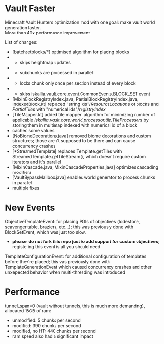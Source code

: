 Vault Faster
=====
Minecraft Vault Hunters optimization mod with one goal: make vault world generation faster. \
More than 40x performance improvement.


List of changes:
- [batchsetblocks/*] optimised algorithm for placing blocks
- - skips heightmap updates
- - subchunks are processed in parallel
- - locks chunk only once per section instead of every block
- - skips iskallia.vault.core.event.CommonEvents.BLOCK_SET event
- [MixinBlockRegistryIndex.java, PartialBlockRegistryIndex.java, IndexedBlock.kt] replaced "string ids"/*ResourceLocation*s of blocks and *PartialTile*s with "numerical ids"/*registryIndex*
- [TileMapper.kt] added tile mapper; algorithm for minimizing number of applicable *iskallia.vault.core.world.processor.tile.TileProcessor*s by storing them in multimap indexed with numerical id of a block 
- cached some values
- [NoBiomeDecorations.java] removed biome decorations and custom structures; those aren't supposed to be there and can cause concurrency crashes
- [*StreamedTemplate] replaces Template.getTiles with StreamedTemplate.getTileStream(), which doesn't require custom iterators and it's parallel
- [MixinCascade.java, MixinCascadeProperties.java] optimizes cascading modifiers
- [VaultBypassMailbox.java] enables world generator to process chunks in parallel
- multiple fixes

New Events
===

ObjectiveTemplateEvent: for placing POIs of objectives (lodestone, scavenger table, braziers, etc...); this was previously done with BlockSetEvent, which was just too slow.
- **please, do not fork this repo just to add support for custom objectives**; registering this event is all you should need

TemplateConfigurationEvent: for additional configuration of templates before they're placed; this vas previously done with TemplateGenerationEvent which caused concurrency crashes and other unxepected behavior when multi-threading was introduced

Performance
===
tunnel_span=0 (vault without tunnels, this is much more demanding), allocated 18GB of ram:
- unmodified: 5 chunks per second
- modified: 390 chunks per second
- modified, no HT: 440 chunks per second
- ram speed also had a significant impact